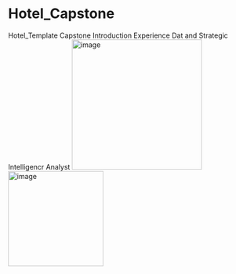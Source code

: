 # Hotel_Capstone
Hotel_Template Capstone
Introduction
Experience Dat and Strategic Intelligencr Analyst
<img width="265" alt="image" src="https://github.com/user-attachments/assets/2f5be673-e7a7-45fb-90e6-cf1b35748172">
<img width="194" alt="image" src="https://github.com/user-attachments/assets/3233c977-7319-4b20-bd26-4ef48db90f37">


